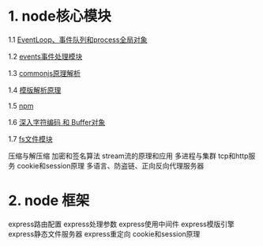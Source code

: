 # 1. node核心模块
1.1 [EventLoop、事件队列和process全局对象](https://github.com/olifer655/node/blob/master/2.%20global/README.md)

1.2 [events事件处理模块](https://github.com/olifer655/node/blob/master/3.%20events/README.md)

1.3 [commonjs原理解析](https://github.com/olifer655/node/blob/master/4.%20commonjs/README.md)

1.4 [模版解析原理](https://github.com/olifer655/node/blob/master/5.%20template/README.md)

1.5 [npm](https://github.com/olifer655/node/blob/master/6.%20npm%20/README.md)

1.6 [深入字符编码 和 Buffer对象](https://github.com/olifer655/node/blob/master/7.%20buffer/README.md)

1.7 [fs文件模块](https://github.com/olifer655/node/blob/master/8.%20fsstream/README.md)


压缩与解压缩
加密和签名算法
stream流的原理和应用
多进程与集群
tcp和http服务
cookie和session原理
多语言、防盗链、正向反向代理服务器
# 2. node 框架

express路由配置
express处理参数
express使用中间件
express模版引擎
express静态文件服务器
express重定向
cookie和session原理
